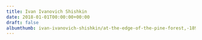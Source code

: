```yaml
---
title: Ivan Ivanovich Shishkin
date: 2018-01-01T00:00:00+00:00
draft: false
albumthumb: ivan-ivanovich-shishkin/at-the-edge-of-the-pine-forest,-1897.jpg
---
```


